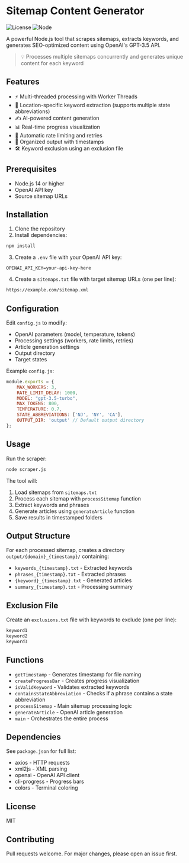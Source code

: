 # Sitemap Content Generator

![License](https://img.shields.io/badge/license-MIT-blue.svg)
![Node](https://img.shields.io/badge/node-%3E%3D14-green.svg)

A powerful Node.js tool that scrapes sitemaps, extracts keywords, and generates SEO-optimized content using OpenAI's GPT-3.5 API.

> 💡 Processes multiple sitemaps concurrently and generates unique content for each keyword

## Features

- ⚡️ Multi-threaded processing with Worker Threads
- 🎯 Location-specific keyword extraction (supports multiple state abbreviations)
- ✍️ AI-powered content generation
- 📊 Real-time progress visualization
- 🔄 Automatic rate limiting and retries
- 📁 Organized output with timestamps
- 🛠️ Keyword exclusion using an exclusion file

## Prerequisites

- Node.js 14 or higher
- OpenAI API key
- Source sitemap URLs

## Installation

1. Clone the repository
2. Install dependencies:

```bash
npm install
```

3. Create a `.env` file with your OpenAI API key:

```env
OPENAI_API_KEY=your-api-key-here
```

4. Create a `sitemaps.txt` file with target sitemap URLs (one per line):

```txt
https://example.com/sitemap.xml
```

## Configuration

Edit `config.js` to modify:

- OpenAI parameters (model, temperature, tokens)
- Processing settings (workers, rate limits, retries)
- Article generation settings
- Output directory
- Target states

Example `config.js`:

```javascript
module.exports = {
    MAX_WORKERS: 3,
    RATE_LIMIT_DELAY: 1000,
    MODEL: "gpt-3.5-turbo",
    MAX_TOKENS: 800,
    TEMPERATURE: 0.7,
    STATE_ABBREVIATIONS: ['NJ', 'NY', 'CA'],
    OUTPUT_DIR: 'output' // Default output directory
};
```

## Usage

Run the scraper:

```bash
node scraper.js
```

The tool will:
1. Load sitemaps from `sitemaps.txt`
2. Process each sitemap with `processSitemap` function
3. Extract keywords and phrases
4. Generate articles using `generateArticle` function
5. Save results in timestamped folders

## Output Structure

For each processed sitemap, creates a directory `output/{domain}_{timestamp}/` containing:

- `keywords_{timestamp}.txt` - Extracted keywords
- `phrases_{timestamp}.txt` - Extracted phrases 
- `{keyword}_{timestamp}.txt` - Generated articles
- `summary_{timestamp}.txt` - Processing summary

## Exclusion File

Create an `exclusions.txt` file with keywords to exclude (one per line):

```txt
keyword1
keyword2
keyword3
```

## Functions

- `getTimestamp` - Generates timestamp for file naming
- `createProgressBar` - Creates progress visualization
- `isValidKeyword` - Validates extracted keywords
- `containsStateAbbreviation` - Checks if a phrase contains a state abbreviation
- `processSitemap` - Main sitemap processing logic
- `generateArticle` - OpenAI article generation
- `main` - Orchestrates the entire process

## Dependencies

See `package.json` for full list:
- axios - HTTP requests
- xml2js - XML parsing
- openai - OpenAI API client
- cli-progress - Progress bars
- colors - Terminal coloring

## License

MIT

## Contributing

Pull requests welcome. For major changes, please open an issue first.
